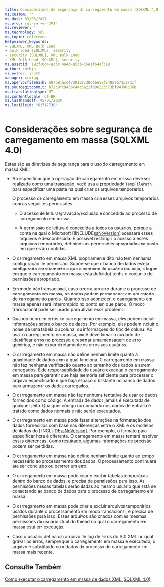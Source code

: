 ```yaml
---
title: Considerações de segurança de carregamento em massa (SQLXML 4,0) | Microsoft Docs
ms.custom: ''
ms.date: 03/06/2017
ms.prod: sql-server-2014
ms.reviewer: ''
ms.technology: xml
ms.topic: reference
helpviewer_keywords:
- SQLXML, XML Bulk Load
- bulk load [SQLXML], security
- security [SQLXML], XML Bulk Load
- XML Bulk Load [SQLXML], security
ms.assetid: 192fc6d4-ecbc-4a4d-a5cb-55e1f64af318
author: rothja
ms.author: jroth
manager: craigg
ms.openlocfilehash: b87b81acef728129c38debe56f24859671117d1f
ms.sourcegitcommit: b72c9fc9436c44c6a21fd96223c73bf94706c06b
ms.translationtype: MT
ms.contentlocale: pt-BR
ms.lasthandoff: 05/01/2020
ms.locfileid: "82717730"
---
```

# <a name="bulk-load-security-considerations-sqlxml-40"></a>Considerações sobre segurança de carregamento em massa (SQLXML 4.0)
  Estas são as diretrizes de segurança para o uso do carregamento em massa XML:  
  
-   Ao especificar que a operação de carregamento em massa deve ser realizada como uma transação, você usa a propriedade `TempFilePath` para especificar uma pasta na qual criar os arquivos temporários.  
  
     O processo de carregamento em massa cria esses arquivos temporários com as seguintes permissões:  
  
    -   O acesso de leitura/gravação/exclusão é concedido ao processo de carregamento em massa.  
  
    -   A permissão de leitura é concedida a todos os usuários, porque a conta na qual o Microsoft [!INCLUDE[ssNoVersion](../../../includes/ssnoversion-md.md)] acessará esses arquivos é desconhecida. É possível restringir o acesso a esses arquivos temporários, definindo as permissões apropriadas na pasta em que estão contidos.  
  
-   O carregamento em massa XML propriamente dito não tem nenhuma configuração de permissão. Supõe-se que o banco de dados esteja configurado corretamente e que o contexto do usuário (ou seja, o logon em que o carregamento em massa está definido) tenha o conjunto de permissões apropriado.  
  
-   Em modo não transacional, caso ocorra um erro durante o processo de carregamento em massa, os dados podem permanecer em um estado de carregamento parcial. Quando isso acontecer, o carregamento em massa apenas será interrompido no ponto em que parou. O modo transacional pode ser usado para aliviar esse problema.  
  
-   Quando ocorrem erros no carregamento em massa, eles podem incluir informações sobre o banco de dados. Por exemplo, eles podem incluir o nome de uma tabela ou coluna, ou informações do tipo de coluna. Ao usar o carregamento em massa, você deve tomar o cuidado de identificar erros no processo e retornar uma mensagem de erro genérica, e não expor diretamente os erros aos usuários.  
  
-   O carregamento em massa não define nenhum limite quanto à quantidade de dados com a qual funciona. O carregamento em massa não faz nenhuma verificação quanto ao tamanho dos dados a serem carregados. É de responsabilidade do usuário executar o carregamento em massa para garantir que haja memória suficiente para processar o arquivo especificado e que haja espaço o bastante no banco de dados para armazenar os dados carregados.  
  
-   O carregamento em massa não faz nenhuma tentativa de usar os dados fornecidos como código. A entrada de dados jamais é executada de qualquer jeito. Qualquer código ou comando nos dados de entrada é tratado como dados normais e não serão executados.  
  
-   O carregamento em massa pode fazer alterações na formatação dos dados fornecidos com base nas diferenças entre o XML e os modelos de dados do [!INCLUDE[ssNoVersion](../../../includes/ssnoversion-md.md)]. Por exemplo, o formato para especificar hora é diferente. O carregamento em massa tentará resolver essas diferenças. Como resultado, algumas informações de precisão podem ser perdidas.  
  
-   O carregamento em massa não define nenhum limite quanto ao tempo necessário ao processamento dos dados. O processamento continuará até ser concluído ou ocorrer um erro.  
  
-   O carregamento em massa pode criar e excluir tabelas temporárias dentro do banco de dados, e precisa de permissões para isso. As permissões nessas tabelas serão dadas ao mesmo usuário que está se conectando ao banco de dados para o processo de carregamento em massa.  
  
-   O carregamento em massa pode criar e excluir arquivos temporários usados durante o processamento em modo transacional, e precisa de permissões para isso. Esses arquivos são criados com as mesmas permissões do usuário atual do thread no qual o carregamento em massa está em execução.  
  
-   Caso o usuário defina um arquivo de log de erros do SQLXML no qual gravar os erros, sempre que o carregamento em massa é executado, o arquivo é substituído com dados do processo de carregamento em massa mais recente.  
  
## <a name="see-also"></a>Consulte Também  
 [Como executar o carregamento em massa de dados XML &#40;SQLXML 4.0&#41;](../bulk-load-xml/performing-bulk-load-of-xml-data-sqlxml-4-0.md)  
  
  

